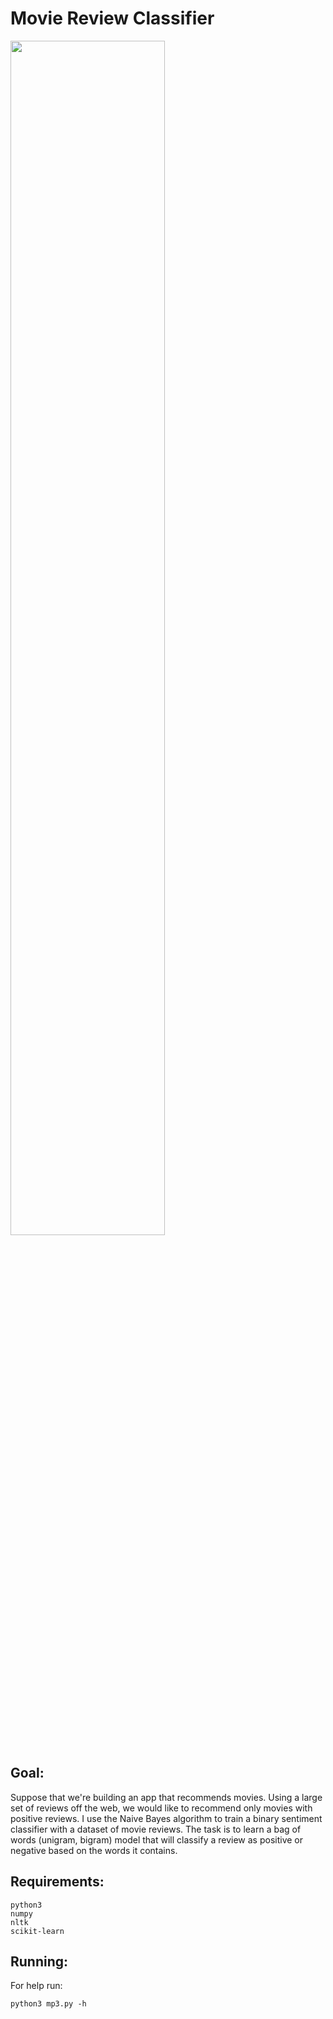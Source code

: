 # Movie Review Classifier
<img src="https://github.com/jdh0312/Naive-Bayes-Classifier/blob/main/formula.png" width="70%"></img>

## Goal:
Suppose that we're building an app that recommends movies. Using a large set of reviews off the web, we would like to recommend only movies with positive reviews. I use the Naive Bayes algorithm to train a binary sentiment classifier with a dataset of movie reviews. The task is to learn a bag of words (unigram, bigram) model that will classify a review as positive or negative based on the words it contains.

## Requirements:
```
python3
numpy
nltk
scikit-learn
```
## Running:
For help run:
```
python3 mp3.py -h
```


